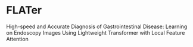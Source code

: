 # FLATer
High-speed and Accurate Diagnosis of Gastrointestinal Disease: Learning on Endoscopy Images Using Lightweight Transformer with Local Feature Attention
